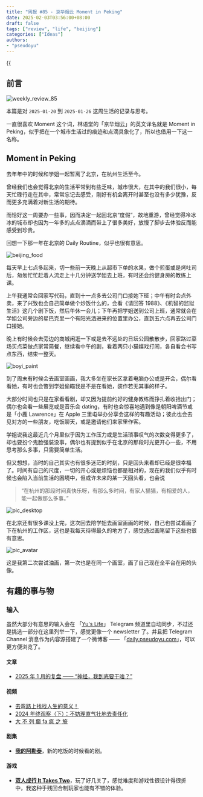 ```yaml
---
title: "周报 #85 - 京华烟云 Moment in Peking"
date: 2025-02-03T03:56:00+08:00
draft: false
tags: ["review", "life", "beijing"]
categories: ["Ideas"]
authors:
- "pseudoyu"
---
```


{{<audio src="audios/glimpse_of_us.mp3" caption="《Glimpse of Us》" >}}

## 前言

![weekly_review_85](https://image.pseudoyu.com/images/weekly_review_85.png)

本篇是对 `2025-01-20` 到 `2025-01-26` 这周生活的记录与思考。

一直很喜欢 Moment 这个词，林语堂的「京华烟云」的英文译名就是 Moment in Peking，似乎把在一个城市生活过的痕迹和点滴具象化了，所以也借用一下这一名称。

## Moment in Peking

去年年中的时候和学姐一起暂离了北京，在杭州生活至今。

曾经我们也会觉得北京的生活平常到有些乏味，城市很大，在其中的我们很小，每天忙碌行走在其中，常常忘记去感受，刚好有机会离开时甚至也没有多少犹豫，反而更多充满着对新生活的期待。

而恰好这一周要办一些事，因而决定一起回北京“度假”，故地重游，曾经觉得冷冰冰的城市却也因为一年多的点点滴滴而带上了很多美好，放慢了脚步去体验反而能感受到珍贵。

回想一下那一年在北京的 Daily Routine，似乎也很有意思。

![beijing_food](https://image.pseudoyu.com/images/beijing_food.jpeg)

每天早上七点多起来，切一些前一天晚上从超市下单的水果，做个煎蛋或是烤吐司后，匆匆忙忙赶着人流走上十几分钟送学姐去上班，有时还会约健身房的教练上课。

上午我通常会回家写代码，直到十一点多去公司门口接她下班；中午有时会点外卖，来了兴致也会自己简单做个炒饭什么的，会看《请回答 1988》、《机智的监狱生活》这几个剧下饭，然后午休一会儿；下午再把学姐送到公司上班，通常就会在学姐公司旁边的星巴克里一个有阳光洒进来的位置里办公，直到五六点再去公司门口接她。

晚上有时候会去旁边的商城闲逛一下或是去不远处的日坛公园散散步，回家路过菜场买点菜做点家常简餐，继续看中午的剧，看着两只小猫嬉戏打闹，各自看会书写点东西，结束一整天。

![boyi_paint](https://image.pseudoyu.com/images/boyi_paint.jpg)

到了周末有时候会去画室画画，我大多坐在家长区拿着电脑办公或是开会，偶尔看看她，有时也会瞥到学姐偷瞄我是不是在看她，装作若无其事的样子。

大部分时间也只是在家看看剧，却又因为提前约好的健身教练而挣扎着收拾出门；偶尔也会看一些展览或是音乐会 dating，有时也会惊喜地遇到像是朝阳啤酒节或是「小鹿 Lawrence」在 Apple 三里屯举办分享会这样的有趣活动；彼此也会去见对方的一些朋友，吃饭聊天，或是邀请他们来家里作客。

学姐说我这最近几个月里似乎因为工作压力或是生活琐事叹气的次数变得更多了，却也要扮个鬼脸强装没事，偶尔也有提到似乎在北京的那段时光更开心一些，不用思考那么多事，只需要简单生活。

但又想想，当时的自己其实也有很多迷茫的时刻，只是回头来看却已经是很幸福了。时间有自己的尺度，一切的开心或是烦恼也都是相对的，现在的我们似乎有时候也会陷入当前生活的困境中，但或许未来的某一天回头看，也会说

> “在杭州的那段时间真快乐呀，有那么多时间，有家人猫猫，有相爱的人，能一起做那么多事。”

![pic_desktop](https://image.pseudoyu.com/images/pic_desktop.png)

在北京还有很多课没上完，这次回去陪学姐去画室画画的时候，自己也尝试着画了下在杭州的工作区，这也是我每天待得最久的地方了，感觉通过画笔留下这些也很有意思。

![pic_avatar](https://image.pseudoyu.com/images/pic_avatar.jpg)

这是我第二次尝试油画，第一次也是在同一个画室，画了自己现在全平台在用的头像。

## 有趣的事与物

### 输入

虽然大部分有意思的输入会在 「[Yu's Life](https://t.me/pseudoyulife)」 Telegram 频道里自动同步，不过还是挑选一部分在这里列举一下，感觉更像一个 newsletter 了。并且把 Telegram Channel 消息作为内容源搭建了一个微博客 —— 「[daily.pseudoyu.com](https://daily.pseudoyu.com/)」，可以更方便浏览了。

#### 文章

- [2025 年 1 月的复盘 —— “神经，我到底要干啥？”](https://polebug.github.io/2025/01/25/2025%E5%B9%B41%E6%9C%88%E7%9A%84%E5%A4%8D%E7%9B%98/)

#### 视频

- [去弯路上找找人生的意义！](https://www.bilibili.com/video/BV1NTwhe4Eeh)
- [2024 年终观察（下）：不妨理直气壮地去责任化](https://www.bilibili.com/video/BV1CUfhYmEB1)
- [大 不 列 癫 fa 疯 之 旅](https://www.bilibili.com/video/BV1KjfjYVE6Y)

#### 剧集

- [**我的阿勒泰**](http://movie.douban.com/subject/36245596/)，新的吃饭的时候看的剧。

#### 游戏

- [**双人成行 It Takes Two**](http://www.douban.com/game/35110438/)，玩了好几关了，感觉难度和游戏性很设计得很折中，我这种手残回合制玩家也能有不错的体验。
